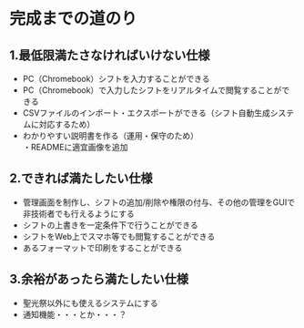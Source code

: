 # 完成までの道のり

## 1.最低限満たさなければいけない仕様
* PC（Chromebook）シフトを入力することができる
* PC（Chromebook）で入力したシフトをリアルタイムで閲覧することができる
* CSVファイルのインポート・エクスポートができる（シフト自動生成システムに対応するため）
* わかりやすい説明書を作る（運用・保守のため）  
・READMEに適宜画像を追加

## 2.できれば満たしたい仕様
* 管理画面を制作し、シフトの追加/削除や権限の付与、その他の管理をGUIで非技術者でも行えるようにする
* シフトの上書きを一定条件下で行うことができる
* シフトをWeb上でスマホ等でも閲覧することができる
* あるフォーマットで印刷をすることができる

## 3.余裕があったら満たしたい仕様
* 聖光祭以外にも使えるシステムにする
* 通知機能・・・とか・・・？